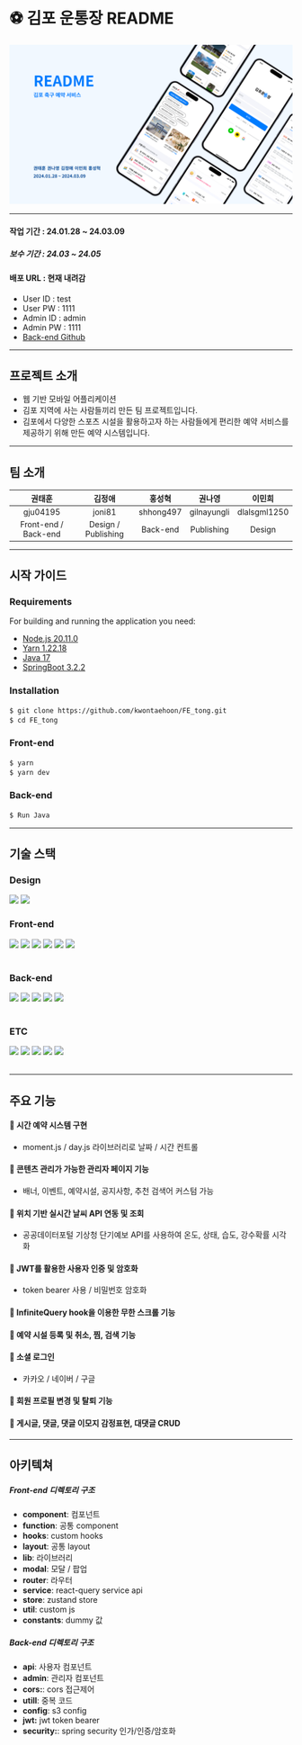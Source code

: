 # ⚽ 김포 운통장 README

![README img](./public/images/readme.png)

---

#### 작업 기간 : 24.01.28 ~ 24.03.09
##### 보수 기간 : 24.03 ~ 24.05
#### 배포 URL : 현재 내려감
- User ID : test
- User PW : 1111
- Admin ID : admin
- Admin PW : 1111
- [Back-end Github](https://github.com/kwontaehoon/BE_tong)

---

## 프로젝트 소개

- 웹 기반 모바일 어플리케이션
- 김포 지역에 사는 사람들끼리 만든 팀 프로젝트입니다.
- 김포에서 다양한 스포츠 시설을 활용하고자 하는 사람들에게 편리한 예약 서비스를 제공하기 위해 만든 예약 시스템입니다.

---

## 팀 소개

| **권태훈** | **김정애** | **홍성혁** | **권나영** | **이민희** |
| :------: |  :------: | :------: | :------: | :------: |
|gju04195 | joni81 | shhong497 | gilnayungli | dlalsgml1250 |
|Front-end / Back-end|Design / Publishing|Back-end|Publishing|Design|

</div>

---

## 시작 가이드
### Requirements
For building and running the application you need:

- [Node.js 20.11.0](https://nodejs.org/en/blog/release/v20.11.0)
- [Yarn 1.22.18](https://www.npmjs.com/package/yarn/v/1.22.18)
- [Java 17](https://www.oracle.com/java/technologies/downloads/#java17)
- [SpringBoot 3.2.2](https://spring.io/blog/2024/01/19/spring-boot-3-2-2-available-now)


### Installation
``` bash
$ git clone https://github.com/kwontaehoon/FE_tong.git
$ cd FE_tong
```
### Front-end
``` bash
$ yarn
$ yarn dev
```
### Back-end
``` bash
$ Run Java
```
---


## 기술 스택
### Design
<div>
<img src="https://img.shields.io/badge/Figma-F24E1E?style=for-the-badge&logo=figma&logoColor=white">
<img src="https://img.shields.io/badge/Photoshop-31A8FF?style=for-the-badge&logo=adobephotoshop&logoColor=white">
</div>

### Front-end
<div>
<img src="https://img.shields.io/badge/React-3776AB?style=for-the-badge&logo=React&logoColor=white">
<img src="https://img.shields.io/badge/Tailwind_css-06B6D4?style=for-the-badge&logo=tailwindcss&logoColor=white">
<img src="https://img.shields.io/badge/MUI-007FFF?style=for-the-badge&logo=mui&logoColor=white">
<img src="https://img.shields.io/badge/React_Query-FF4154?style=for-the-badge&logo=reactquery&logoColor=white">
<img src="https://img.shields.io/badge/Zustand-512BD4?style=for-the-badge&logoColor=white">
<img src="https://img.shields.io/badge/Vite-646CFF?style=for-the-badge&logo=vite&logoColor=white">
</div>
<br>

### Back-end
<div>
<img src="https://img.shields.io/badge/Java-FF160B?style=for-the-badge&logo=React&logoColor=white">
<img src="https://img.shields.io/badge/Spring_Boot-6DB33F?style=for-the-badge&logo=springboot&logoColor=white">
<img src="https://img.shields.io/badge/JPA-3776AB?style=for-the-badge&logoColor=white">
<img src="https://img.shields.io/badge/MYSQL-4479A1?style=for-the-badge&logo=mysql&logoColor=white">
<img src="https://img.shields.io/badge/AWS-232F3E?style=for-the-badge&logo=amazonaws&logoColor=white">
</div>
<br>

### ETC
<div>
<img src="https://img.shields.io/badge/git-F05032?style=for-the-badge&logo=git&logoColor=white">
<img src="https://img.shields.io/badge/github-181717?style=for-the-badge&logo=github&logoColor=white">
<img src="https://img.shields.io/badge/postman-FF6C37?style=for-the-badge&logo=postman&logoColor=white">
<img src="https://img.shields.io/badge/notion-000000?style=for-the-badge&logo=notion&logoColor=white">
<img src="https://img.shields.io/badge/Discord-5865F2?style=for-the-badge&logo=discord&logoColor=white">
</div>
<br />

---

## 주요 기능
#### 🔶 시간 예약 시스템 구현
- moment.js / day.js 라이브러리로 날짜 / 시간 컨트롤
#### 🔶 콘텐츠 관리가 가능한 관리자 페이지 기능
- 배너, 이벤트, 예약시설, 공지사항, 추천 검색어 커스텀 가능
#### 🔶 위치 기반 실시간 날씨 API 연동 및 조회
- 공공데이터포털 기상청 단기예보 API를 사용하여 온도, 상태, 습도, 강수확률 시각화
#### 🔶 JWT를 활용한 사용자 인증 및 암호화
- token bearer 사용 / 비밀번호 암호화
#### 🔶 InfiniteQuery hook을 이용한 무한 스크롤 기능
#### 🔶 예약 시설 등록 및 취소, 찜, 검색 기능
#### 🔶 소셜 로그인
- 카카오 / 네이버 / 구글
#### 🔶 회원 프로필 변경 및 탈퇴 기능
#### 🔶 게시글, 댓글, 댓글 이모지 감정표현, 대댓글 CRUD

---

## 아키텍쳐
##### Front-end 디렉토리 구조
- **component**: 컴포넌트
- **function**: 공통 component
- **hooks**: custom hooks
- **layout**: 공통 layout
- **lib**: 라이브러리
- **modal**: 모달 / 팝업
- **router**: 라우터
- **service**: react-query service api
- **store**: zustand store
- **util**: custom js
- **constants**: dummy 값

##### Back-end 디렉토리 구조
- **api**: 사용자 컴포넌트
- **admin**: 관리자 컴포넌트
- **cors:**: cors 접근제어
- **utill**: 중복 코드
- **config**: s3 config
- **jwt:** jwt token bearer
- **security:**: spring security 인가/인증/암호화